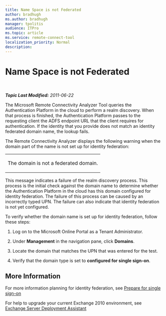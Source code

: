 ```yaml
---
title: Name Space is not Federated
author: bradhugh
ms.author: bradhugh
manager: tpolitis
audience: ITPro 
ms.topic: article 
ms.service: remote-connect-tool
localization_priority: Normal
description: 
---
```


<div data-xmlns="https://www.w3.org/1999/xhtml">

<div class="topic" data-xmlns="https://www.w3.org/1999/xhtml" data-msxsl="urn:schemas-microsoft-com:xslt" data-cs="https://msdn.microsoft.com/">

<div data-asp="https://msdn2.microsoft.com/asp">

# Name Space is not Federated

</div>

<div id="mainSection">

<div id="mainBody">

<span> </span>

_**Topic Last Modified:** 2011-06-22_

The Microsoft Remote Connectivity Analyzer Tool queries the Authentication Platform in the cloud to perform a realm discovery. When that process is finished, the Authentication Platform passes to the requesting client the ADFS endpoint URL that the client requires for authentication. If the identity that you provide does not match an identity federated domain name, the lookup fails.

The Remote Connectivity Analyzer displays the following warning when the domain part of the name is not set up for identity federation:


<table>
<colgroup>
<col style="width: 100%" />
</colgroup>
<tbody>
<tr class="odd">
<td><p>The domain is not a federated domain.</p></td>
</tr>
</tbody>
</table>

This message indicates a failure of the realm discovery process. This process is the initial check against the domain name to determine whether the Authentication Platform in the cloud has this domain configured for identity federation. The failure of this process can be caused by an incorrectly typed UPN. The failure can also indicate that identity federation is not yet configured.

To verify whether the domain name is set up for identity federation, follow these steps:

1.  Log on to the Microsoft Online Portal as a Tenant Administrator.

2.  Under **Management** in the navigation pane, click **Domains**.

3.  Locate the domain that matches the UPN that was entered for the test.

4.  Verify that the domain type is set to **configured for single sign-on**.

<div>

## More Information

For more information planning for identity federation, see [Prepare for single sign-on](https://onlinehelp.microsoft.com/office365-enterprises/ff652540.aspx)

For help to upgrade your current Exchange 2010 environment, see [Exchange Server Deployment Assistant](https://technet.microsoft.com/exdeploy2010/default.aspx)

</div>

</div>

<span> </span>

</div>

</div>

</div>


